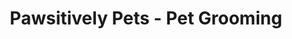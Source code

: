 ---
title: "Pawsitively Pets - Pet Grooming"
url: /kamloops/pawsitively-pets-pet-grooming/
shop: Friseur
---